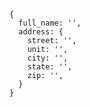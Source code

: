 <pre class="language-js shiki shiki-themes github-light github-dark"><code><span class="line" line="1"><span style="--shiki-default:#39ADB5;--shiki-dark:#89DDFF">{
</span></span><span class="line" line="2"><span style="--shiki-default:#E2931D;--shiki-dark:#FFCB6B">  full_name</span><span style="--shiki-default:#39ADB5;--shiki-dark:#89DDFF">: </span><span id="example_full_name" style="--shiki-default:#6e923a;--shiki-dark:#C3E88D">''</span><span style="--shiki-default:#39ADB5;--shiki-dark:#89DDFF">,
</span></span><span class="line" line="3"><span style="--shiki-default:#E2931D;--shiki-dark:#FFCB6B">  address</span><span style="--shiki-default:#39ADB5;--shiki-dark:#89DDFF">: {
</span></span><span class="line" line="4"><span style="--shiki-default:#E53935;--shiki-dark:#F07178">    street</span><span style="--shiki-default:#39ADB5;--shiki-dark:#89DDFF">: </span><span id="example_address_street" style="--shiki-default:#6e923a;--shiki-dark:#C3E88D">''</span><span style="--shiki-default:#39ADB5;--shiki-dark:#89DDFF">,
</span></span><span class="line" line="5"><span style="--shiki-default:#E53935;--shiki-dark:#F07178">    unit</span><span style="--shiki-default:#39ADB5;--shiki-dark:#89DDFF">: </span><span id="example_address_unit" style="--shiki-default:#6e923a;--shiki-dark:#C3E88D">''</span><span style="--shiki-default:#39ADB5;--shiki-dark:#89DDFF">,
</span></span><span class="line" line="6"><span style="--shiki-default:#E53935;--shiki-dark:#F07178">    city</span><span style="--shiki-default:#39ADB5;--shiki-dark:#89DDFF">: </span><span id="example_address_city" style="--shiki-default:#6e923a;--shiki-dark:#C3E88D">''</span><span style="--shiki-default:#39ADB5;--shiki-dark:#89DDFF">,
</span></span><span class="line" line="7"><span style="--shiki-default:#E53935;--shiki-dark:#F07178">    state</span><span style="--shiki-default:#39ADB5;--shiki-dark:#89DDFF">: </span><span id="example_address_state" style="--shiki-default:#6e923a;--shiki-dark:#C3E88D">''</span><span style="--shiki-default:#39ADB5;--shiki-dark:#89DDFF">,
</span></span><span class="line" line="8"><span style="--shiki-default:#E53935;--shiki-dark:#F07178">    zip</span><span style="--shiki-default:#39ADB5;--shiki-dark:#89DDFF">: </span><span id="example_address_zip" style="--shiki-default:#6e923a;--shiki-dark:#C3E88D">''</span><span style="--shiki-default:#39ADB5;--shiki-dark:#89DDFF">,
</span></span><span class="line" line="9"><span style="--shiki-default:#39ADB5;--shiki-dark:#89DDFF">  }
</span></span><span class="line" line="10"><span style="--shiki-default:#39ADB5;--shiki-dark:#89DDFF">}
</span></span></code></pre>